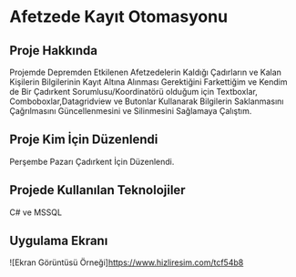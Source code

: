 <h1>Afetzede Kayıt Otomasyonu</h1>

<h2>Proje Hakkında</h2>

Projemde Depremden Etkilenen Afetzedelerin Kaldığı Çadırların ve Kalan Kişilerin Bilgilerinin Kayıt Altına Alınması Gerektiğini Farkettiğim ve Kendim de Bir Çadırkent Sorumlusu/Koordinatörü olduğum için Textboxlar, Comboboxlar,Datagridview ve Butonlar Kullanarak Bilgilerin Saklanmasını Çağrılmasını Güncellenmesini ve Silinmesini Sağlamaya Çalıştım.

<h2>Proje Kim İçin Düzenlendi</h2>

Perşembe Pazarı Çadırkent İçin Düzenlendi.

<h2>Projede Kullanılan Teknolojiler</h2>

C# ve MSSQL

<h2>Uygulama Ekranı</h2>

![Ekran Görüntüsü Örneği]https://www.hizliresim.com/tcf54b8
